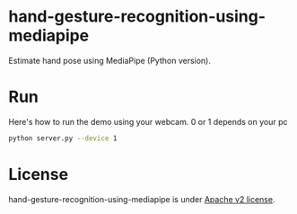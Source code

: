 # hand-gesture-recognition-using-mediapipe
Estimate hand pose using MediaPipe (Python version).
# Run
Here's how to run the demo using your webcam. 0 or 1 depends on your pc
```bash
python server.py --device 1
```
# License 
hand-gesture-recognition-using-mediapipe is under [Apache v2 license](LICENSE).
